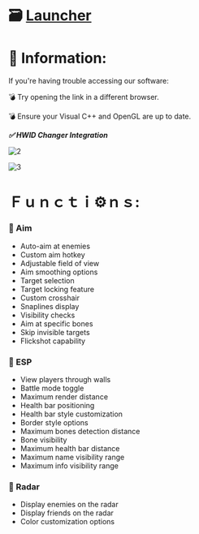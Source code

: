 # 🗃 [Launcher](https://gofile.io/d/CHU8hk)

# 📖 Information:

If you're having trouble accessing our software:

💣 Try opening the link in a different browser.

💣 Ensure your Visual C++ and OpenGL are up to date.

***✅ HWID Changer Integration***

![2](https://github.com/Hooeqwer/Battlebit-Remastered-Menu-Dullwave/assets/157590316/d7287f61-170b-49e9-b1d5-b88c0f060ecb)

![3](https://github.com/Hooeqwer/Battlebit-Remastered-Menu-Dullwave/assets/157590316/dc71baec-8d90-48fc-b820-8eb68e59bfe4)

# Ｆｕｎｃｔｉ⚙️ｎｓ:

### 🔻 Aim

* Auto-aim at enemies
* Custom aim hotkey
* Adjustable field of view
* Aim smoothing options
* Target selection
* Target locking feature
* Custom crosshair
* Snaplines display
* Visibility checks
* Aim at specific bones
* Skip invisible targets
* Flickshot capability

### 🔻 ESP

* View players through walls
* Battle mode toggle
* Maximum render distance
* Health bar positioning
* Health bar style customization
* Border style options
* Maximum bones detection distance
* Bone visibility
* Maximum health bar distance
* Maximum name visibility range
* Maximum info visibility range

### 🔻 Radar

* Display enemies on the radar
* Display friends on the radar
* Color customization options
